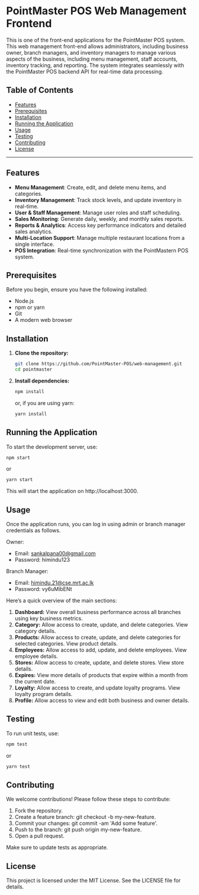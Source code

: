 # PointMaster POS Web Management Frontend

This is one of the front-end applications for the PointMaster POS system. This web management front-end allows administrators, including business owner, branch managers, and inventory managers to manage various aspects of the business, including menu management, staff accounts, inventory tracking, and reporting. The system integrates seamlessly with the PointMaster POS backend API for real-time data processing.

## Table of Contents
- [Features](#features)
- [Prerequisites](#prerequisites)
- [Installation](#installation)
- [Running the Application](#running-the-application)
- [Usage](#usage)
- [Testing](#testing)
- [Contributing](#contributing)
- [License](#license)

---

## Features

- **Menu Management**: Create, edit, and delete menu items, and categories.
- **Inventory Management**: Track stock levels, and update inventory in real-time.
- **User & Staff Management**: Manage user roles and staff scheduling.
- **Sales Monitoring**: Generate daily, weekly, and monthly sales reports.
- **Reports & Analytics**: Access key performance indicators and detailed sales analytics.
- **Multi-Location Support**: Manage multiple restaurant locations from a single interface.
- **POS Integration**: Real-time synchronization with the PointMastern POS system.

## Prerequisites

Before you begin, ensure you have the following installed:

- Node.js
- npm or yarn
- Git
- A modern web browser

## Installation

1. **Clone the repository:**
    ```bash
    git clone https://github.com/PointMaster-POS/web-management.git
    cd pointmaster
    ```
2. **Install dependencies:**
    ```bash
    npm install
    ```
    or, if you are using yarn:
    ```bash
    yarn install
    ```
    
## Running the Application

To start the development server, use:
 ```bash
 npm start
 ```
or
 ```bash
 yarn start
 ```
This will start the application on http://localhost:3000.

## Usage

Once the application runs, you can log in using admin  or branch manager credentials as follows.

Owner:
* Email: sankalpana00@gmail.com
* Password: himindu123
  
Branch Manager:
* Email: himindu.21@cse.mrt.ac.lk
* Password: vy6uMibENt

Here’s a quick overview of the main sections:

1. **Dashboard:** View overall business performance across all branches using key business metrics.
2. **Category:** Allow access to create, update, and delete categories. View category details.
3. **Products:** Allow access to create, update, and delete categories for selected categories. View product details.
4. **Employees:** Allow access to add, update, and delete employees. View employee details.
5. **Stores:** Allow access to create, update, and delete stores. View store details.
6. **Expires:** View more details of products that expire within a month from the current date.
7. **Loyalty:** Allow access to create, and update loyalty programs. View loyalty program details.
8. **Profile:** Allow access to view and edit both business and owner details.

## Testing

To run unit tests, use:
 ```bash
 npm test
 ```
or
 ```bash
 yarn test
 ```
## Contributing

We welcome contributions! Please follow these steps to contribute:

  1. Fork the repository.
  2. Create a feature branch: git checkout -b my-new-feature.
  3. Commit your changes: git commit -am 'Add some feature'.
  4. Push to the branch: git push origin my-new-feature.
  5. Open a pull request.
     
Make sure to update tests as appropriate.

## License

This project is licensed under the MIT License. See the LICENSE file for details.
